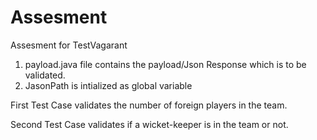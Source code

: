 # Assesment
Assesment for TestVagarant
1. payload.java file contains the payload/Json Response which is to be validated.
2. JasonPath is intialized as global variable

First Test Case validates the number of foreign players in the team.

Second Test Case validates if a wicket-keeper is in the team or not.
